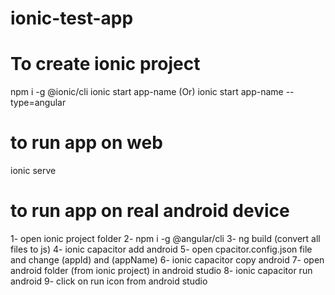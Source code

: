 # ionic-test-app
# To create ionic project
npm i -g @ionic/cli
ionic start app-name
(Or)
ionic start app-name --type=angular
# to run app on web
ionic serve
# to run app on real android device
1- open ionic project folder 
2- npm i -g @angular/cli
3- ng build (convert all files to js)
4- ionic capacitor add android
5- open cpacitor.config.json file and change (appId) and (appName)
6- ionic capacitor copy android
7- open android folder (from ionic project) in android studio
8- ionic capacitor run android
9- click on run icon from android studio
